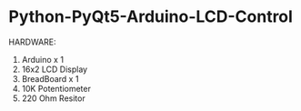 # Python-PyQt5-Arduino-LCD-Control

HARDWARE:
1. Arduino x 1
2. 16x2 LCD Display
3. BreadBoard x 1
4. 10K Potentiometer
5. 220 Ohm Resitor
